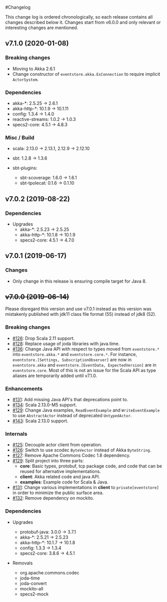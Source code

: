 #Changelog


This change log is ordered chronologically, so each release contains all changes described below
it. Changes start from v6.0.0 and only relevant or interesting changes are mentioned. 

## v7.1.0 (2020-01-08)

### Breaking changes

 * Moving to Akka 2.6.1
 * Change constructor of `eventstore.akka.EsConnection` to require implicit `ActorSystem`.

### Dependencies

  * akka-*: 2.5.25 -> 2.6.1
  * akka-http-*: 10.1.9 -> 10.1.11
  * config: 1.3.4 -> 1.4.0
  * reactive-streams: 1.0.2 -> 1.0.3
  * specs2-core: 4.5.1 -> 4.8.3

### Misc / Build

 * scala: 2.13.0 -> 2.13.1, 2.12.9 -> 2.12.10
 * sbt: 1.2.8 -> 1.3.6
 
 * sbt-plugins:
   * sbt-scoverage: 1.6.0 -> 1.6.1
   * sbt-tpolecat: 0.1.6 -> 0.1.10

## v7.0.2 (2019-08-22)

### Dependencies

- Upgrades
  * akka-*: 2.5.23 -> 2.5.25
  * akka-http-*: 10.1.8 -> 10.1.9
  * specs2-core: 4.5.1 -> 4.7.0

## v7.0.1 (2019-06-17)

### Changes
* Only change in this release is ensuring compile target for Java 8.

## ~~v7.0.0 (2019-06-14)~~

Please disregard this version and use v7.0.1 instead as this version was mistakenly published with jdk11 class file format (55) instead of jdk8 (52).

### Breaking changes

* [#126](https://github.com/EventStore/EventStore.JVM/pull/126): Drop Scala 2.11 support.
* [#128](https://github.com/EventStore/EventStore.JVM/pull/128): Replace usage of joda libraries with java.time.
* [#136](https://github.com/EventStore/EventStore.JVM/pull/136): Change Java API with respect to types moved from `eventstore.*` into `eventstore.akka.*` and `eventstore.core.*`. For instance, `eventstore.[Settings, SubscriptionObserver]` are now in `eventstore.akka` and `eventstore.[EventData, ExpectedVersion]` are in `eventstore.core`. Most of this is not an issue for the Scala API as type aliases are temporarily added until v7.1.0.

### Enhancements

* [#131](https://github.com/EventStore/EventStore.JVM/pull/131): Add missing Java API's that deprecations point to.
* [#134](https://github.com/EventStore/EventStore.JVM/pull/134): Scala 2.13.0-M5 support.
* [#129](https://github.com/EventStore/EventStore.JVM/pull/129): Change Java examples, `ReadEventExample` and `WriteEventExample` to use `AbstractActor` instead of deprecated `UntypedActor`.
* [#143](https://github.com/EventStore/EventStore.JVM/pull/129): Scala 2.13.0 support.

### Internals
* [#125](https://github.com/EventStore/EventStore.JVM/pull/125): Decouple actor client from operation.
* [#126](https://github.com/EventStore/EventStore.JVM/pull/126): Switch to use scodec `ByteVector` instead of Akka `ByteString`.
* [#127](https://github.com/EventStore/EventStore.JVM/pull/127): Remove Apache Commons Codec 1.8 dependency.
* [#129](https://github.com/EventStore/EventStore.JVM/pull/129): Split project into three parts:
    - __core__: Basic types, protobuf, tcp package code, and code that can be reused for alternative implementations.
    - __client__: Akka related code and java API.
    - __examples__: Example code for Scala & Java.
* [#131](https://github.com/EventStore/EventStore.JVM/pull/131): Change various implementations in __client__ to `private[eventstore]` in order to minimize the public surface area.
* [#132](https://github.com/EventStore/EventStore.JVM/pull/132): Remove dependency on mockito.

### Dependencies

- Upgrades
  * protobuf-java: 3.0.0 -> 3.7.1
  * akka-*: 2.5.21 -> 2.5.23
  * akka-http-*: 10.1.7 -> 10.1.8
  * config: 1.3.3 -> 1.3.4
  * specs2-core: 3.8.6 -> 4.5.1

- Removals
  * org.apache.commons.codec
  * joda-time
  * joda-convert
  * mockito-all
  * specs2-mock
